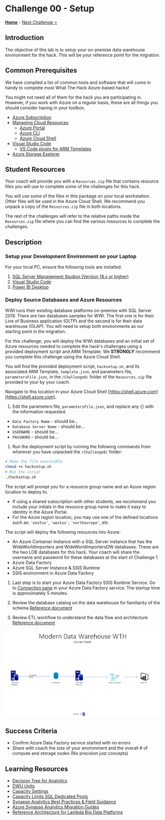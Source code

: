 # Challenge 00 - Setup

**[Home](../README.md)** - [Next Challenge >](./Challenge-01.md)

## Introduction

The objective of this lab is to setup your on-premise data warehouse environment for the hack.  This will be your reference point for the migration.

## Common Prerequisites

We have compiled a list of common tools and software that will come in handy to complete most What The Hack Azure-based hacks!

You might not need all of them for the hack you are participating in. However, if you work with Azure on a regular basis, these are all things you should consider having in your toolbox.

- [Azure Subscription](../../000-HowToHack/WTH-Common-Prerequisites.md#azure-subscription)
- [Managing Cloud Resources](../../000-HowToHack/WTH-Common-Prerequisites.md#managing-cloud-resources)
  - [Azure Portal](../../000-HowToHack/WTH-Common-Prerequisites.md#azure-portal)
  - [Azure CLI](../../000-HowToHack/WTH-Common-Prerequisites.md#azure-cli)
  - [Azure Cloud Shell](../../000-HowToHack/WTH-Common-Prerequisites.md#azure-cloud-shell)
- [Visual Studio Code](../../000-HowToHack/WTH-Common-Prerequisites.md#visual-studio-code)
  - [VS Code plugin for ARM Templates](../../000-HowToHack/WTH-Common-Prerequisites.md#visual-studio-code-plugins-for-arm-templates)
- [Azure Storage Explorer](../../000-HowToHack/WTH-Common-Prerequisites.md#azure-storage-explorer)

## Student Resources
Your coach will provide you with a `Resources.zip` file that contains resource files you will use to complete some of the challenges for this hack.

You will use some of the files in this package on your local workstation. Other files will be used in the Azure Cloud Shell. We recommend you unpack a copy of the `Resources.zip` file in both locations.

The rest of the challenges will refer to the relative paths inside the `Resources.zip` file where you can find the various resources to complete the challenges.

## Description

### Setup your Development Environment on your Laptop

For your local PC, ensure the following tools are installed.
1. [SQL Server Management Studion (Version 18.x or higher)](https://docs.microsoft.com/en-us/sql/ssms/download-sql-server-management-studio-ssms?view=sql-server-ver15)
2. [Visual Studio Code](https://code.visualstudio.com/Download) 
3. [Power BI Desktop](https://www.microsoft.com/en-us/download/details.aspx?id=58494)

### Deploy Source Databases and Azure Resources

WWI runs their existing database platforms on-premise with SQL Server 2019.  There are two databases samples for WWI.  The first one is for their Line of Business application (OLTP) and the second is for their data warehouse (OLAP).  You will need to setup both environments as our starting point in the migration.

For this challenge, you will deploy the WWI databases and an initial set of Azure resources needed to complete the hack's challenges using a provided deployment script and ARM Template.  We **STRONGLY** recommend you complete this challenge using the Azure Cloud Shell.

You will find the provided deployment script, `hacksetup.sh`, and its associated ARM Template, `template.json`, and parameters file, `parametersFile.json`, in the `/Challenge0/` folder of the `Resources.zip` file provided to your by your coach.

Navigate to this location in your Azure Cloud Shell [https://shell.azure.com](https://shell.azure.com).

1. Edit the parameters file, `parametersFile.json`, and replace any {} with the information requested.
  - `Data Factory Name` - should be...
  - `Database Server Name` - should be...
  - `USERNAME` - should be...
  - `PASSWORD` - should be...

1. Run the deployment script by running the following commands from wherever you have unpacked the `/Challenge0/` folder:

```bash
# Make the file executable
chmod +x hacksetup.sh
# Run the script
./hacksetup.sh
```
The script will prompt you for a resource group name and an Azure region location to deploy to.  
- If using a shared subscription with other students, we recommend you include your initials in the resource group name to make it easy to identity in the Azure Portal.
- For the Azure region location, you may use one of the defined locations such as: `'eastus'`, `'westus'`, `'northeurope'`, etc

The script will deploy the following resources into Azure:
- An Azure Container Instance with a SQL Server instance that has the WideWorldImporters and WideWorldImportersDW databases. These are the two LOB databases for this hack. Your coach will share the username and password for these databases at the start of Challenge 1.
- Azure Data Factory
- Azure SQL Server Instance & SSIS Runtime
- SSIS environment in Azure Data Factory

1. Last step is to start your Azure Data Factory SSIS Runtime Service.  Go to [Connection pane](https://docs.microsoft.com/en-us/azure/data-factory/tutorial-deploy-ssis-packages-azure#connections-pane) in your Azure Data Factory service.  The startup time is approximately 5 minutes.

1. Review the database catalog on the data warehouse for familiarity of the schema [Reference document](https://docs.microsoft.com/en-us/sql/samples/wide-world-importers-dw-database-catalog?view=sql-server-ver15)

1. Review ETL workflow to understand the data flow and architecture [Reference document](https://docs.microsoft.com/en-us/sql/samples/wide-world-importers-perform-etl?view=sql-server-ver15)

![The Solution diagram is described in the text following this diagram.](../Coach/images/current.png)

## Success Criteria

- Confirm Azure Data Factory service started with no errors
- Share with coach the size of your environment and the overall # of compute and storage nodes (No precision just concepts)

## Learning Resources

- [Decision Tree for Analytics](../Coach/images/decisiontree.png)
- [DWU Units](https://docs.microsoft.com/en-us/azure/synapse-analytics/sql/resource-consumption-models)
- [Capacity Settings](https://docs.microsoft.com/en-us/azure/synapse-analytics/sql-data-warehouse/memory-concurrency-limits?context=%2Fazure%2Fsynapse-analytics%2Fcontext%2Fcontext#data-warehouse-capacity-settings)
- [Capacity Limits SQL Dedicated Pools](https://docs.microsoft.com/en-us/azure/synapse-analytics/sql-data-warehouse/sql-data-warehouse-service-capacity-limits?context=%2Fazure%2Fsynapse-analytics%2Fcontext%2Fcontext)
- [Synapse Analytics Best Practices & Field Guidance](https://github.com/microsoft/DataMigrationTeam/blob/master/Whitepapers/Azure%20Synapse%20DW%20%20Pool%20Best%20Practices%20%26%20Field%20Guidance.pdf)
- [Azure Synapse Analytics Migration Guides](https://docs.microsoft.com/en-us/azure/synapse-analytics/migration-guides/)
- [Reference Architecture for Lambda Big Data Platforms](https://github.com/microsoft/DataMigrationTeam/blob/master/Whitepapers/Reference%20Lambda%20Architecture%20for%20Big%20Data%20Platform%20in%20Azure.pdf)
